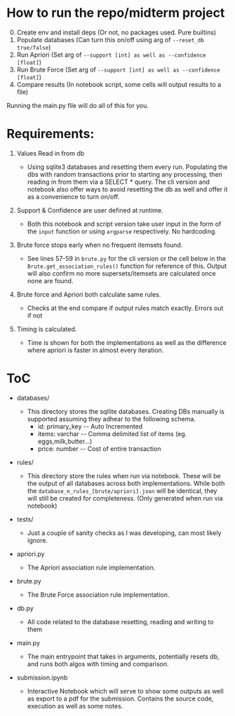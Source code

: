 # How to run the repo/midterm project

0. Create env and install deps (Or not, no packages used. Pure builtins)
1. Populate databases (Can turn this on/off using arg of ``--reset_db true/false``)
2. Run Apriori (Set arg of ``--support [int] as well as --confidence [float]``)
3. Run Brute Force (Set arg of ``--support [int] as well as --confidence [float]``)
4. Compare results (In notebook script, some cells will output results to a file)

Running the main.py file will do all of this for you.

# Requirements:
1. Values Read in from db
    - Using sqlite3 databases and resetting them every run. Populating the dbs with random transactions prior to starting any processing, then reading in from them via a SELECT * query.
    The cli version and notebook also offer ways to avoid resetting the db as well and offer it as a convenience to turn on/off.

2. Support & Confidence are user defined at runtime.
    - Both this notebook and script version take user input in the form of the ``input`` function or using ``argparse`` respectively. No hardcoding.

3. Brute force stops early when no frequent itemsets found.
    - See lines 57-59 in ``brute.py`` for the cli version or the cell below in the ``Brute.get_association_rules()`` function for reference of this. Output will also confirm no more supersets/itemsets are calculated once none are found.

4. Brute force and Apriori both calculate same rules.
    - Checks at the end compare if output rules match exactly. Errors out if not

5. Timing is calculated.
    - Time is shown for both the implementations as well as the difference where apriori is faster in almost every iteration.

# ToC
- databases/
    - This directory stores the sqllite databases. Creating DBs manually is supported assuming they adhear to the following schema. 
        - id: primary_key -- Auto Incremented
        - items: varchar -- Comma delimited list of items (eg. eggs,milk,butter...)
        - price: number -- Cost of entire transaction

- rules/
    - This directory store the rules when run via notebook. These will be the output of all databases across both implementations. While both the ``database_n_rules_[brute/apriori].json`` will be identical, they will still be created for completeness. (Only generated when run via notebook)

- tests/
    - Just a couple of sanity checks as I was developing, can most likely ignore.

- apriori.py
    - The Apriori association rule implementation.
    
- brute.py
    - The Brute Force association rule implementation.
        
- db.py
    - All code related to the database resetting, reading and writing to them

- main.py
    - The main entrypoint that takes in arguments, potentially resets db, and runs both algos with timing and comparison.

- submission.ipynb
    - Interactive Notebook which will serve to show some outputs as well as export to a pdf for the submission. Contains the source code, execution as well as some notes.